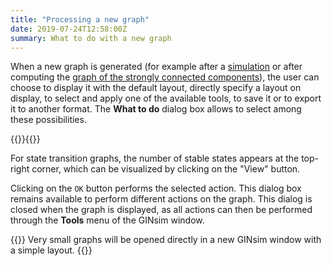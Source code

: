 ```yaml
---
title: "Processing a new graph"
date: 2019-07-24T12:58:00Z
summary: What to do with a new graph
---
```



When a new graph is generated (for example after a [simulation](../../simulation)
or after computing the [graph of the strongly connected components](../../analyse_tg/scc/)),
the user can choose to display it with the default layout, directly specify a layout on display,
to select and apply one of the available tools, to save it or to export it to another format.
The **What to do** dialog box allows to select among these possibilities.

{{<fig src="whattodo.png" title="The Processing the New Grah dialog box">}}{{</fig>}}

For state transition graphs, the number of stable states appears at the top-right
corner, which can be visualized by clicking on the "View" button.


Clicking on the ``OK`` button performs the selected action. This dialog box remains
available to perform different actions on the graph. This dialog is closed when
the graph is displayed, as all actions can then be performed through the
**Tools** menu of the GINsim window.


{{<notice>}}
Very small graphs will be opened directly in a new GINsim window with a simple layout.
{{</notice>}}

